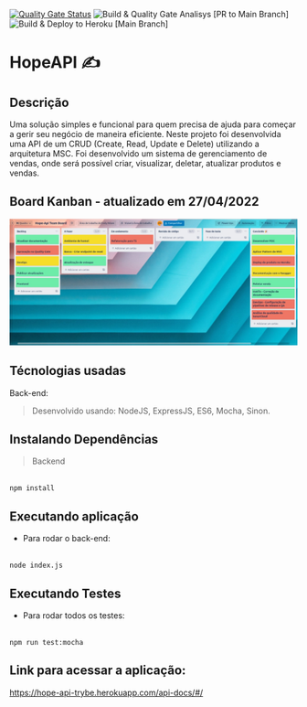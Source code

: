 [![Quality Gate Status](https://sonarcloud.io/api/project_badges/measure?project=EmilyNilsen_project-store-manager&metric=alert_status)](https://sonarcloud.io/summary/new_code?id=EmilyNilsen_project-store-manager)
![Build & Quality Gate Analisys [PR to Main Branch]](https://github.com/EmilyNilsen/project-store-manager/actions/workflows/buildAndQualityGate.yml/badge.svg)
![Build & Deploy to Heroku [Main Branch]](https://github.com/EmilyNilsen/project-store-manager/actions/workflows/deployToHeroku.yml/badge.svg)

#  HopeAPI ✍
## Descrição


Uma solução simples e funcional para quem precisa de ajuda para começar a gerir seu negócio de maneira eficiente. Neste projeto foi desenvolvida uma API de um CRUD (Create, Read, Update e Delete) utilizando a arquitetura MSC. Foi desenvolvido um sistema de gerenciamento de vendas, onde será possível criar, visualizar, deletar, atualizar produtos e vendas.

## Board Kanban - atualizado em 27/04/2022

<img src='./board Hope API 27.04.2022.jpeg' />

##  Técnologias usadas

Back-end:

> Desenvolvido usando: NodeJS, ExpressJS, ES6, Mocha, Sinon.

##  Instalando Dependências

> Backend

```

npm install

```

##  Executando aplicação

* Para rodar o back-end:

```

node index.js

```

##  Executando Testes

* Para rodar todos os testes:

```

npm run test:mocha

```
## Link para acessar a aplicação:

https://hope-api-trybe.herokuapp.com/api-docs/#/
